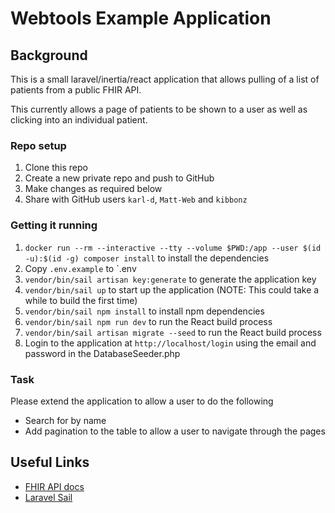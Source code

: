 # Webtools Example Application

## Background

This is a small laravel/inertia/react application that allows pulling of a list of patients from a public FHIR API.

This currently allows a page of patients to be shown to a user as well as clicking into an individual patient.

### Repo setup

1. Clone this repo
2. Create a new private repo and push to GitHub
3. Make changes as required below
4. Share with GitHub users `karl-d`, `Matt-Web` and `kibbonz`

### Getting it running

1. `docker run --rm --interactive --tty --volume $PWD:/app --user $(id -u):$(id -g) composer install` to install the dependencies
2. Copy `.env.example` to `.env
3. `vendor/bin/sail artisan key:generate` to generate the application key
4. `vendor/bin/sail up` to start up the application (NOTE: This could take a while to build the first time)
5. `vendor/bin/sail npm install` to install npm dependencies
6. `vendor/bin/sail npm run dev` to run the React build process
7. `vendor/bin/sail artisan migrate --seed` to run the React build process
8. Login to the application at `http://localhost/login` using the email and password in the DatabaseSeeder.php

### Task

Please extend the application to allow a user to do the following

- Search for by name
- Add pagination to the table to allow a user to navigate through the pages

## Useful Links

- [FHIR API docs](https://hapi.fhir.org/baseR4/swagger-ui/?page=Patient#/Patient/get_Patient)
- [Laravel Sail](https://laravel.com/docs/9.x/sail) 
